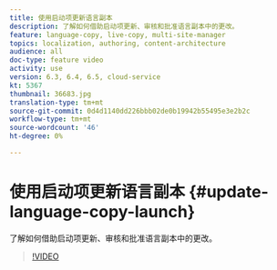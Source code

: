 ```yaml
---
title: 使用启动项更新语言副本
description: 了解如何借助启动项更新、审核和批准语言副本中的更改。
feature: language-copy, live-copy, multi-site-manager
topics: localization, authoring, content-architecture
audience: all
doc-type: feature video
activity: use
version: 6.3, 6.4, 6.5, cloud-service
kt: 5367
thumbnail: 36683.jpg
translation-type: tm+mt
source-git-commit: 0d4d1140dd226bbb02de0b19942b55495e3e2b2c
workflow-type: tm+mt
source-wordcount: '46'
ht-degree: 0%

---
```



# 使用启动项更新语言副本 {#update-language-copy-launch}

了解如何借助启动项更新、审核和批准语言副本中的更改。

>[!VIDEO](https://video.tv.adobe.com/v/36683?quality=12&learn=on)
